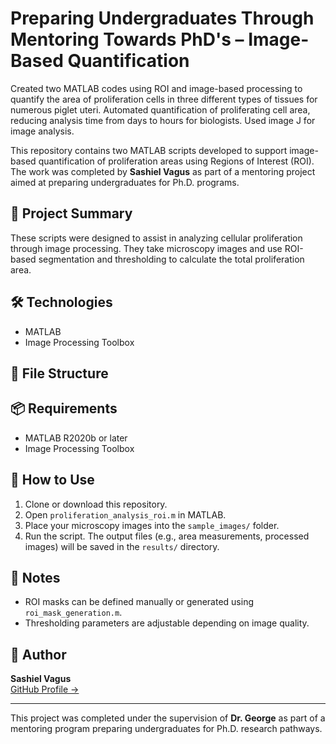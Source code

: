 # Preparing Undergraduates Through Mentoring Towards PhD's – Image-Based Quantification
Created two MATLAB codes using ROI and image-based processing to quantify the area of proliferation cells in three different types of tissues for numerous piglet uteri. Automated quantification of proliferating cell area, reducing analysis time from days to hours for biologists. Used image J for image analysis.

This repository contains two MATLAB scripts developed to support image-based quantification of proliferation areas using Regions of Interest (ROI). The work was completed by **Sashiel Vagus** as part of a mentoring project aimed at preparing undergraduates for Ph.D. programs.

## 🧠 Project Summary

These scripts were designed to assist in analyzing cellular proliferation through image processing. They take microscopy images and use ROI-based segmentation and thresholding to calculate the total proliferation area.

## 🛠 Technologies

- MATLAB
- Image Processing Toolbox

## 📁 File Structure


## 📦 Requirements

- MATLAB R2020b or later
- Image Processing Toolbox

## 🚀 How to Use

1. Clone or download this repository.
2. Open `proliferation_analysis_roi.m` in MATLAB.
3. Place your microscopy images into the `sample_images/` folder.
4. Run the script. The output files (e.g., area measurements, processed images) will be saved in the `results/` directory.

## 📌 Notes

- ROI masks can be defined manually or generated using `roi_mask_generation.m`.
- Thresholding parameters are adjustable depending on image quality.

## 👤 Author

**Sashiel Vagus**  
[GitHub Profile →](https://github.com/sashielvagus)

---

This project was completed under the supervision of **Dr. George** as part of a mentoring program preparing undergraduates for Ph.D. research pathways.
